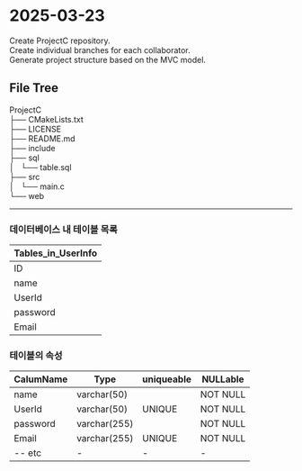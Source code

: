 # 2025-03-23  
Create ProjectC repository.  
Create individual branches for each collaborator.  
Generate project structure based on the MVC model.  

## File Tree

ProjectC  
├── CMakeLists.txt  
├── LICENSE  
├── README.md  
├── include  
├── sql  
│   └── table.sql  
├── src  
│   └── main.c  
└── web  

---

### 데이터베이스 내 테이블 목록  

| Tables_in_UserInfo |  
|--------------------|  
| ID                 |  
| name               |  
| UserId             |  
| password           |  
| Email              |  


 ### 테이블의 속성 
| CalumName | Type            | uniqueable | NULLable |  
|-----------|-----------------|------------|----------|  
| name      | varchar(50)     |            | NOT NULL |  
|UserId     | varchar(50)     | UNIQUE     | NOT NULL |  
|password   | varchar(255)    |            | NOT NULL |  
|Email      | varchar(255)    | UNIQUE     | NOT NULL |  
|-- etc     |        -        |   -        |  -       |  


